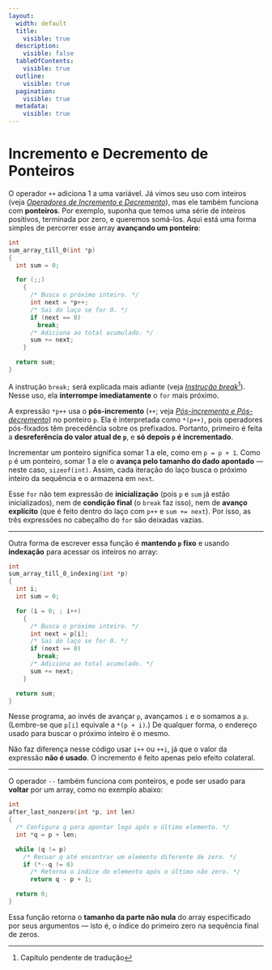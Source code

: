 ```yaml
---
layout:
  width: default
  title:
    visible: true
  description:
    visible: false
  tableOfContents:
    visible: true
  outline:
    visible: true
  pagination:
    visible: true
  metadata:
    visible: true
---
```


# Incremento e Decremento de Ponteiros

O operador `++` adiciona 1 a uma variável. Já vimos seu uso com inteiros (veja [_Operadores de Incremento e Decremento_](../7.-expressoes-de-atribuicao/operadores-de-incremento-e-decremento.md)), mas ele também funciona com **ponteiros**. Por exemplo, suponha que temos uma série de inteiros positivos, terminada por zero, e queremos somá-los. Aqui está uma forma simples de percorrer esse array **avançando um ponteiro**:

```c
int
sum_array_till_0(int *p)
{
  int sum = 0;

  for (;;)
    {
      /* Busca o próximo inteiro. */
      int next = *p++;
      /* Sai do laço se for 0. */
      if (next == 0)
        break;
      /* Adiciona ao total acumulado. */
      sum += next;
    }

  return sum;
}
```

A instrução `break;` será explicada mais adiante (veja [_Instrução break_](#user-content-fn-1)[^1]). Nesse uso, ela **interrompe imediatamente** o `for` mais próximo.

A expressão `*p++` usa o **pós-incremento** (`++`; veja [_Pós-incremento e Pós-decremento_](../7.-expressoes-de-atribuicao/pos-incremento-e-pos-decremento.md)) no ponteiro `p`. Ela é interpretada como `*(p++)`, pois operadores pós-fixados têm precedência sobre os prefixados. Portanto, primeiro é feita a **desreferência do valor atual de `p`**, e **só depois `p` é incrementado**.

Incrementar um ponteiro significa somar 1 a ele, como em `p = p + 1`. Como `p` é um ponteiro, somar 1 a ele o **avança pelo tamanho do dado apontado** — neste caso, `sizeof(int)`. Assim, cada iteração do laço busca o próximo inteiro da sequência e o armazena em `next`.

Esse `for` não tem expressão de **inicialização** (pois `p` e `sum` já estão inicializados), nem de **condição final** (o `break` faz isso), nem de **avanço explícito** (que é feito dentro do laço com `p++` e `sum += next`). Por isso, as três expressões no cabeçalho do `for` são deixadas vazias.

***

Outra forma de escrever essa função é **mantendo `p` fixo** e usando **indexação** para acessar os inteiros no array:

```c
int
sum_array_till_0_indexing(int *p)
{
  int i;
  int sum = 0;

  for (i = 0; ; i++)
    {
      /* Busca o próximo inteiro. */
      int next = p[i];
      /* Sai do laço se for 0. */
      if (next == 0)
        break;
      /* Adiciona ao total acumulado. */
      sum += next;
    }

  return sum;
}
```

Nesse programa, ao invés de avançar `p`, avançamos `i` e o somamos a `p`. (Lembre-se que `p[i]` equivale a `*(p + i)`.) De qualquer forma, o endereço usado para buscar o próximo inteiro é o mesmo.

Não faz diferença nesse código usar `i++` ou `++i`, já que o valor da expressão **não é usado**. O incremento é feito apenas pelo efeito colateral.

***

O operador `--` também funciona com ponteiros, e pode ser usado para **voltar** por um array, como no exemplo abaixo:

```c
int
after_last_nonzero(int *p, int len)
{
  /* Configura q para apontar logo após o último elemento. */
  int *q = p + len;

  while (q != p)
    /* Recuar q até encontrar um elemento diferente de zero. */
    if (*--q != 0)
      /* Retorna o índice do elemento após o último não zero. */
      return q - p + 1;

  return 0;
}
```

Essa função retorna o **tamanho da parte não nula** do array especificado por seus argumentos — isto é, o índice do primeiro zero na sequência final de zeros.

[^1]: Capítulo pendente de tradução
